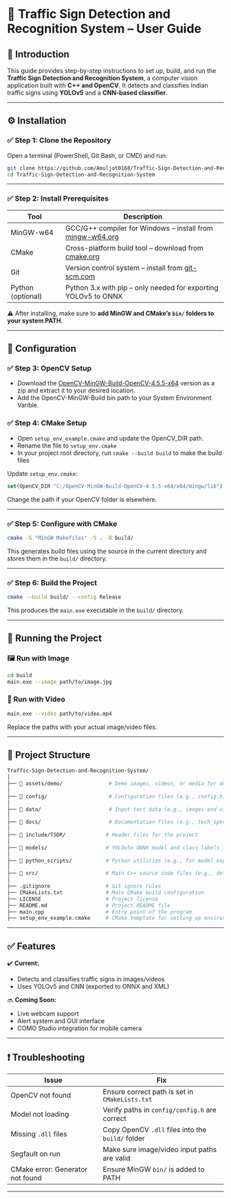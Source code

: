 # 🚦 Traffic Sign Detection and Recognition System – User Guide

## 📘 Introduction

This guide provides step-by-step instructions to set up, build, and run the **Traffic Sign Detection and Recognition System**, a computer vision application built with **C++ and OpenCV**. It detects and classifies Indian traffic signs using **YOLOv5** and a **CNN-based classifier**.

---

## ⚙️ Installation

### ✅ Step 1: Clone the Repository

Open a terminal (PowerShell, Git Bash, or CMD) and run:

```bash
git clone https://github.com/Amuljot0168/Traffic-Sign-Detection-and-Recognition-System.git
cd Traffic-Sign-Detection-and-Recognition-System
```

---

### ✅ Step 2: Install Prerequisites

| Tool              | Description                                                                        |
| ----------------- | ---------------------------------------------------------------------------------- |
| MinGW-w64         | GCC/G++ compiler for Windows – install from [mingw-w64.org](https://mingw-w64.org) |
| CMake             | Cross-platform build tool – download from [cmake.org](https://cmake.org)           |
| Git               | Version control system – install from [git-scm.com](https://git-scm.com)           |
| Python (optional) | Python 3.x with pip – only needed for exporting YOLOv5 to ONNX                     |

⚠️ After installing, make sure to **add MinGW and CMake’s `bin/` folders to your system PATH**.

---

## 🔧 Configuration

### ✅ Step 3: OpenCV Setup

- Download the [OpenCV-MinGW-Build-OpenCV-4.5.5-x64](https://github.com/Amul24/OpenCV-download-File.git) version as a zip and extract it to your desired location.
- Add the OpenCV-MinGW-Build bin path to your System Environment Varible.
  
### ✅ Step 4: CMake Setup

- Open `setup_env_example.cmake` and update the OpenCV_DIR path.
- Rename the file to `setup_env.cmake`
- In your project root directory, run `cmake --build build` to make the build files

Update `setup_env.cmake`:

```cmake
set(OpenCV_DIR "C:/OpenCV-MinGW-Build-OpenCV-4.5.5-x64/x64/mingw/lib")
```

Change the path if your OpenCV folder is elsewhere.

---

### ✅ Step 5: Configure with CMake

```bash
cmake -G "MinGW Makefiles" -S . -B build/
```

This generates build files using the source in the current directory and stores them in the `build/` directory.

---

### ✅ Step 6: Build the Project

```bash
cmake --build build/ --config Release
```

This produces the `main.exe` executable in the `build/` directory.

---

## 🚀 Running the Project

### 🖼️ Run with Image

```bash
cd build
main.exe --image path/to/image.jpg
```

### 🎥 Run with Video

```bash
main.exe --video path/to/video.mp4
```

Replace the paths with your actual image/video files.


---

## 📁 Project Structure

```bash
Traffic-Sign-Detection-and-Recognition-System/
│
├── 📁 assets/demo/               # Demo images, videos, or media for documentation
│
├── 📁 config/                    # Configuration files (e.g., config.h)
│
├── 📁 data/                      # Input test data (e.g., images and videos)
│
├── 📁 docs/                      # Documentation files (e.g., tech_specs.md, user_guide.md)
│
├── 📁 include/TSDR/             # Header files for the project
│
├── 📁 models/                   # YOLOv5n ONNX model and class labels (e.g., coco.names)
│
├── 📁 python_scripts/           # Python utilities (e.g., for model export or preprocessing)
│
├── 📁 src/                      # Main C++ source code files (e.g., detection.cpp, utils.cpp)
│
├── .gitignore                  # Git ignore rules
├── CMakeLists.txt              # Main CMake build configuration
├── LICENSE                     # Project license
├── README.md                   # Project README file
├── main.cpp                    # Entry point of the program
├── setup_env_example.cmake     # CMake template for setting up environment paths

```

---

## ✅ Features

✔️ **Current:**

- Detects and classifies traffic signs in images/videos
- Uses YOLOv5 and CNN (exported to ONNX and XML)

🔜 **Coming Soon:**

- Live webcam support
- Alert system and GUI interface
- COMO Studio integration for mobile camera

---

## ❗ Troubleshooting

| Issue                            | Fix                                               |
| -------------------------------- | ------------------------------------------------- |
| OpenCV not found                 | Ensure correct path is set in `CMakeLists.txt`    |
| Model not loading                | Verify paths in `config/config.h` are correct     |
| Missing `.dll` files             | Copy OpenCV `.dll` files into the `build/` folder |
| Segfault on run                  | Make sure image/video input paths are valid       |
| CMake error: Generator not found | Ensure MinGW `bin/` is added to PATH              |

---

